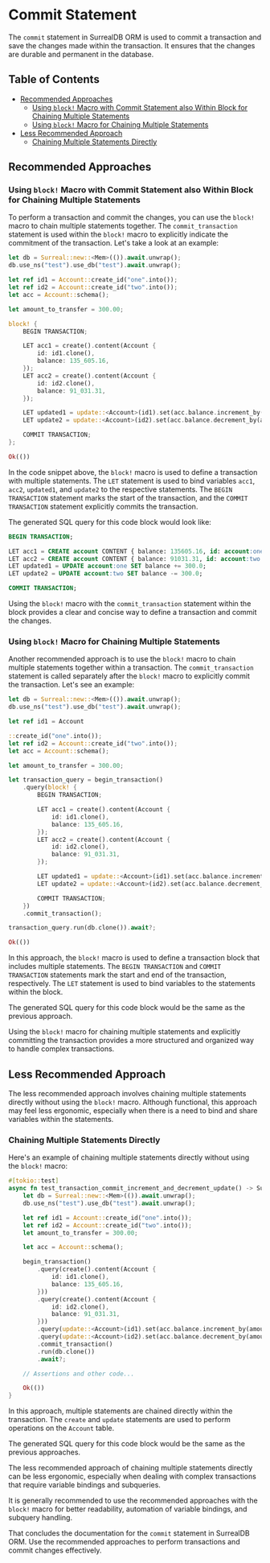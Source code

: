 # Commit Statement

The `commit` statement in SurrealDB ORM is used to commit a transaction and save the changes
made within the transaction. It ensures that the changes are durable and permanent in the database.

## Table of Contents

- [Recommended Approaches](#recommended-approaches)
  - [Using `block!` Macro with Commit Statement also Within Block for Chaining Multiple Statements](#using-block-macro-with-commit-statement-also-within-block-for-chaining-multiple-statements)
  - [Using `block!` Macro for Chaining Multiple Statements](#using-block-macro-for-chaining-multiple-statements)
- [Less Recommended Approach](#less-recommended-approach)
  - [Chaining Multiple Statements Directly](#chaining-multiple-statements-directly)

## Recommended Approaches

### Using `block!` Macro with Commit Statement also Within Block for Chaining Multiple Statements

To perform a transaction and commit the changes, you can use the `block!` macro to chain
multiple statements together. The `commit_transaction` statement is used within the `block!`
macro to explicitly indicate the commitment of the transaction. Let's take a look at an example:

```rust
let db = Surreal::new::<Mem>(()).await.unwrap();
db.use_ns("test").use_db("test").await.unwrap();

let ref id1 = Account::create_id("one".into());
let ref id2 = Account::create_id("two".into());
let acc = Account::schema();

let amount_to_transfer = 300.00;

block! {
    BEGIN TRANSACTION;

    LET acc1 = create().content(Account {
        id: id1.clone(),
        balance: 135_605.16,
    });
    LET acc2 = create().content(Account {
        id: id2.clone(),
        balance: 91_031.31,
    });

    LET updated1 = update::<Account>(id1).set(acc.balance.increment_by(amount_to_transfer));
    LET update2 = update::<Account>(id2).set(acc.balance.decrement_by(amount_to_transfer));

    COMMIT TRANSACTION;
};

Ok(())
```

In the code snippet above, the `block!` macro is used to define a transaction with multiple statements.
The `LET` statement is used to bind variables `acc1`, `acc2`, `updated1`, and `update2` to the respective statements.
The `BEGIN TRANSACTION` statement marks the start of the transaction, and the `COMMIT TRANSACTION` statement explicitly commits the transaction.

The generated SQL query for this code block would look like:

```sql
BEGIN TRANSACTION;

LET acc1 = CREATE account CONTENT { balance: 135605.16, id: account:one };
LET acc2 = CREATE account CONTENT { balance: 91031.31, id: account:two };
LET updated1 = UPDATE account:one SET balance += 300.0;
LET update2 = UPDATE account:two SET balance -= 300.0;

COMMIT TRANSACTION;
```

Using the `block!` macro with the `commit_transaction` statement within the block provides
a clear and concise way to define a transaction and commit the changes.

### Using `block!` Macro for Chaining Multiple Statements

Another recommended approach is to use the `block!` macro to chain multiple statements together
within a transaction. The `commit_transaction` statement is called separately after the `block!`
macro to explicitly commit the transaction. Let's see an example:

```rust
let db = Surreal::new::<Mem>(()).await.unwrap();
db.use_ns("test").use_db("test").await.unwrap();

let ref id1 = Account

::create_id("one".into());
let ref id2 = Account::create_id("two".into());
let acc = Account::schema();

let amount_to_transfer = 300.00;

let transaction_query = begin_transaction()
    .query(block! {
        BEGIN TRANSACTION;

        LET acc1 = create().content(Account {
            id: id1.clone(),
            balance: 135_605.16,
        });
        LET acc2 = create().content(Account {
            id: id2.clone(),
            balance: 91_031.31,
        });

        LET updated1 = update::<Account>(id1).set(acc.balance.increment_by(amount_to_transfer));
        LET update2 = update::<Account>(id2).set(acc.balance.decrement_by(amount_to_transfer));

        COMMIT TRANSACTION;
    })
    .commit_transaction();

transaction_query.run(db.clone()).await?;

Ok(())
```

In this approach, the `block!` macro is used to define a transaction block that includes multiple
statements. The `BEGIN TRANSACTION` and `COMMIT TRANSACTION` statements mark the start and end of the
transaction, respectively. The `LET` statement is used to bind variables to the statements within the block.

The generated SQL query for this code block would be the same as the previous approach.

Using the `block!` macro for chaining multiple statements and explicitly committing the transaction
provides a more structured and organized way to handle complex transactions.

## Less Recommended Approach

The less recommended approach involves chaining multiple statements directly without using the `block!` macro.
Although functional, this approach may feel less ergonomic, especially when there is a need to bind and share variables within the statements.

### Chaining Multiple Statements Directly

Here's an example of chaining multiple statements directly without using the `block!` macro:

```rust
#[tokio::test]
async fn test_transaction_commit_increment_and_decrement_update() -> SurrealdbOrmResult<()> {
    let db = Surreal::new::<Mem>(()).await.unwrap();
    db.use_ns("test").use_db("test").await.unwrap();

    let ref id1 = Account::create_id("one".into());
    let ref id2 = Account::create_id("two".into());
    let amount_to_transfer = 300.00;

    let acc = Account::schema();

    begin_transaction()
        .query(create().content(Account {
            id: id1.clone(),
            balance: 135_605.16,
        }))
        .query(create().content(Account {
            id: id2.clone(),
            balance: 91_031.31,
        }))
        .query(update::<Account>(id1).set(acc.balance.increment_by(amount_to_transfer)))
        .query(update::<Account>(id2).set(acc.balance.decrement_by(amount_to_transfer)))
        .commit_transaction()
        .run(db.clone())
        .await?;

    // Assertions and other code...

    Ok(())
}
```

In this approach, multiple statements are chained directly within the transaction. The `create`
and `update` statements are used to perform operations on the `Account` table.

The generated SQL query for this code block would be the same as the previous approaches.

The less recommended approach of chaining multiple statements directly can be less ergonomic,
especially when dealing with complex transactions that require variable bindings and subqueries.

It is generally recommended to use the recommended approaches with the `block!` macro for better
readability, automation of variable bindings, and subquery handling.

That concludes the documentation for the `commit` statement in SurrealDB ORM. Use the recommended
approaches to perform transactions and commit changes effectively.
